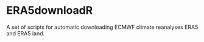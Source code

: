 # ERA5downloadR
A set of scripts for automatic downloading ECMWF climate reanalyses ERA5 and ERA5 land.
